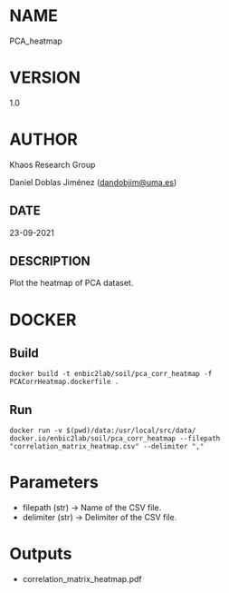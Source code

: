 # NAME

PCA_heatmap

# VERSION

1.0

# AUTHOR

Khaos Research Group

Daniel Doblas Jiménez (dandobjim@uma.es)

## DATE

23-09-2021

## DESCRIPTION
Plot the heatmap of PCA dataset.
 
# DOCKER

## Build

```shell
docker build -t enbic2lab/soil/pca_corr_heatmap -f PCACorrHeatmap.dockerfile .
```

## Run

```shell
docker run -v $(pwd)/data:/usr/local/src/data/ docker.io/enbic2lab/soil/pca_corr_heatmap --filepath "correlation_matrix_heatmap.csv" --delimiter ","
```

# Parameters
* filepath (str) -> Name of the CSV file.
* delimiter (str) -> Delimiter of the CSV file.

# Outputs
* correlation_matrix_heatmap.pdf

